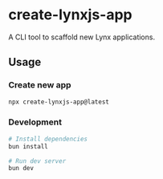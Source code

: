# create-lynxjs-app

A CLI tool to scaffold new Lynx applications.

## Usage

### Create new app

```bash
npx create-lynxjs-app@latest
```

### Development

```bash
# Install dependencies
bun install

# Run dev server
bun dev 
```
